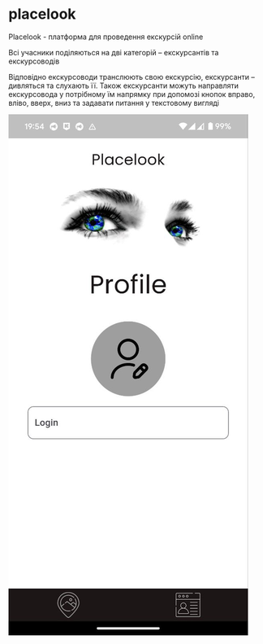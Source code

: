# placelook

Placelook - платформа для проведення екскурсій online

Всі учасники поділяються на дві категорій – екскурсантів та екскурсоводів

Відповідно екскурсоводи транслюють свою екскурсію, екскурсанти – дивляться та слухають її. Також екскурсанти можуть направляти екскурсовода у потрібному їм напрямку при допомозі кнопок вправо, вліво, вверх, вниз та задавати питання у текстовому вигляді

![Alt text](/screens/profile.jpg)


